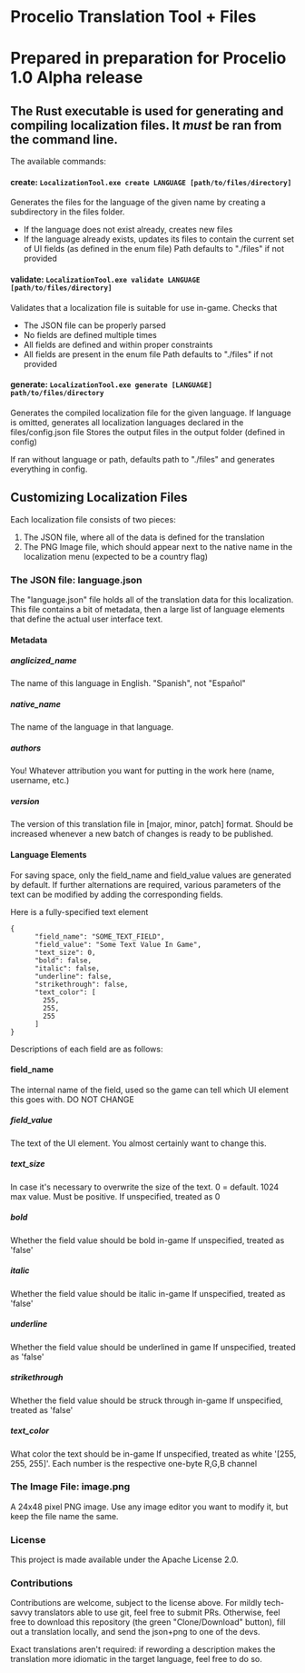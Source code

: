 # Procelio Translation Tool + Files
# Prepared in preparation for Procelio 1.0 Alpha release


## The Rust executable is used for generating and compiling localization files. It *must* be ran from the command line.

The available commands:
#### create: `LocalizationTool.exe create LANGUAGE [path/to/files/directory]`
Generates the files for the language of the given name by creating a subdirectory in the files folder.
- If the language does not exist already, creates new files
- If the language already exists, updates its files to contain the current set of UI fields (as defined in the enum file)
Path defaults to "./files" if not provided

#### validate: `LocalizationTool.exe validate LANGUAGE [path/to/files/directory]`
Validates that a localization file is suitable for use in-game. Checks that
- The JSON file can be properly parsed
- No fields are defined multiple times
- All fields are defined and within proper constraints
- All fields are present in the enum file
Path defaults to "./files" if not provided


#### generate: `LocalizationTool.exe generate [LANGUAGE] path/to/files/directory`
Generates the compiled localization file for the given language.
If language is omitted, generates all localization languages declared in the files/config.json file
Stores the output files in the output folder (defined in config)

If ran without language or path, defaults path to "./files" and generates everything in config.

## Customizing Localization Files
Each localization file consists of two pieces:
1) The JSON file, where all of the data is defined for the translation
2) The PNG Image file, which should appear next to the native name in the localization menu (expected to be a country flag)

### The JSON file: language.json
The "language.json" file holds all of the translation data for this localization.
This file contains a bit of metadata, then a large list of language elements that define the actual user interface text.

#### Metadata

##### anglicized_name
The name of this language in English. "Spanish", not "Español"

##### native_name
The name of the language in that language. 

##### authors
You! Whatever attribution you want for putting in the work here (name, username, etc.)

##### version
The version of this translation file in [major, minor, patch] format.
Should be increased whenever a new batch of changes is ready to be published.

#### Language Elements
For saving space, only the field_name and field_value values are generated by default.
If further alternations are required, various parameters of the text can be modified by adding the corresponding fields.

Here is a fully-specified text element
```
{
      "field_name": "SOME_TEXT_FIELD",
      "field_value": "Some Text Value In Game",
      "text_size": 0,
      "bold": false,
      "italic": false,
      "underline": false,
      "strikethrough": false,
      "text_color": [
        255,
        255,
        255
      ]
}
```
Descriptions of each field are as follows:

#### field_name
The internal name of the field, used so the game can tell which UI element this goes with.
DO NOT CHANGE

##### field_value
The text of the UI element. You almost certainly want to change this.

##### text_size
In case it's necessary to overwrite the size of the text. 0 = default. 1024 max value. Must be positive.
If unspecified, treated as 0

##### bold
Whether the field value should be bold in-game
If unspecified, treated as 'false'

##### italic
Whether the field value should be italic in-game
If unspecified, treated as 'false'

##### underline
Whether the field value should be underlined in game
If unspecified, treated as 'false'

##### strikethrough
Whether the field value should be struck through in-game
If unspecified, treated as 'false'

##### text_color
What color the text should be in-game
If unspecified, treated as white '[255, 255, 255]'. Each number is the respective one-byte R,G,B channel

### The Image File: image.png
A 24x48 pixel PNG image.
Use any image editor you want to modify it, but keep the file name the same.



### License
This project is made available under the Apache License 2.0.

### Contributions
Contributions are welcome, subject to the license above.
For mildly tech-savvy translators able to use git, feel free to submit PRs.
Otherwise, feel free to download this repository (the green "Clone/Download" button), fill out a translation locally, and send the json+png to one of the devs.

Exact translations aren't required: if rewording a description makes the translation more idiomatic in the target language, feel free to do so.
